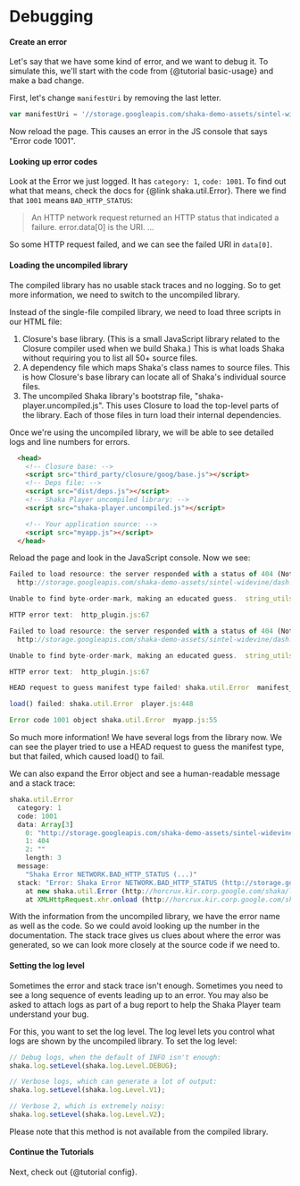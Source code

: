 # Debugging

#### Create an error

Let's say that we have some kind of error, and we want to debug it.
To simulate this, we'll start with the code from {@tutorial basic-usage}
and make a bad change.

First, let's change `manifestUri` by removing the last letter.

```js
var manifestUri = '//storage.googleapis.com/shaka-demo-assets/sintel-widevine/dash.mp';
```

Now reload the page.  This causes an error in the JS console that says "Error
code 1001".


#### Looking up error codes

Look at the Error we just logged.  It has `category: 1`, `code: 1001`.  To find
out what that means, check the docs for {@link shaka.util.Error}.  There we find
that `1001` means `BAD_HTTP_STATUS`:

> An HTTP network request returned an HTTP status that indicated a failure.
> error.data[0] is the URI.
> ...

So some HTTP request failed, and we can see the failed URI in `data[0]`.


#### Loading the uncompiled library

The compiled library has no usable stack traces and no logging.  So to get more
information, we need to switch to the uncompiled library.

Instead of the single-file compiled library, we need to load three scripts in
our HTML file:

1. Closure's base library.  (This is a small JavaScript library related to the
   Closure compiler used when we build Shaka.)  This is what loads Shaka without
   requiring you to list all 50+ source files.
2. A dependency file which maps Shaka's class names to source files.  This is
   how Closure's base library can locate all of Shaka's individual source files.
3. The uncompiled Shaka library's bootstrap file, "shaka-player.uncompiled.js".
   This uses Closure to load the top-level parts of the library.  Each of those
   files in turn load their internal dependencies.

Once we're using the uncompiled library, we will be able to see detailed logs
and line numbers for errors.

```html
  <head>
    <!-- Closure base: -->
    <script src="third_party/closure/goog/base.js"></script>
    <!-- Deps file: -->
    <script src="dist/deps.js"></script>
    <!-- Shaka Player uncompiled library: -->
    <script src="shaka-player.uncompiled.js"></script>

    <!-- Your application source: -->
    <script src="myapp.js"></script>
  </head>
```

Reload the page and look in the JavaScript console.  Now we see:

```js
Failed to load resource: the server responded with a status of 404 (Not Found)
  http://storage.googleapis.com/shaka-demo-assets/sintel-widevine/dash.mp

Unable to find byte-order-mark, making an educated guess.  string_utils.js:130

HTTP error text:  http_plugin.js:67

Failed to load resource: the server responded with a status of 404 (Not Found)
  http://storage.googleapis.com/shaka-demo-assets/sintel-widevine/dash.mp

Unable to find byte-order-mark, making an educated guess.  string_utils.js:130

HTTP error text:  http_plugin.js:67

HEAD request to guess manifest type failed! shaka.util.Error  manifest_parser.js:179

load() failed: shaka.util.Error  player.js:448

Error code 1001 object shaka.util.Error  myapp.js:55
```

So much more information!  We have several logs from the library now.  We can
see the player tried to use a HEAD request to guess the manifest type, but that
failed, which caused load() to fail.


We can also expand the Error object and see a human-readable message and a stack
trace:

```js
shaka.util.Error
  category: 1
  code: 1001
  data: Array[3]
    0: "http://storage.googleapis.com/shaka-demo-assets/sintel-widevine/dash.mp"
    1: 404
    2: ""
    length: 3
  message:
    "Shaka Error NETWORK.BAD_HTTP_STATUS (...)"
  stack: "Error: Shaka Error NETWORK.BAD_HTTP_STATUS (http://storage.googleapis.com/shaka-demo-assets/sintel-widevine/dash.mp,404,)
    at new shaka.util.Error (http://horcrux.kir.corp.google.com/shaka/lib/util/error.js:77:13)
    at XMLHttpRequest.xhr.onload (http://horcrux.kir.corp.google.com/shaka/lib/net/http_plugin.js:68:16)"
```

With the information from the uncompiled library, we have the error name as well
as the code.  So we could avoid looking up the number in the documentation.  The
stack trace gives us clues about where the error was generated, so we can look
more closely at the source code if we need to.


#### Setting the log level

Sometimes the error and stack trace isn't enough.  Sometimes you need to see a
long sequence of events leading up to an error.  You may also be asked to attach
logs as part of a bug report to help the Shaka Player team understand your bug.

For this, you want to set the log level.  The log level lets you control what
logs are shown by the uncompiled library.  To set the log level:

```js
// Debug logs, when the default of INFO isn't enough:
shaka.log.setLevel(shaka.log.Level.DEBUG);

// Verbose logs, which can generate a lot of output:
shaka.log.setLevel(shaka.log.Level.V1);

// Verbose 2, which is extremely noisy:
shaka.log.setLevel(shaka.log.Level.V2);
```

Please note that this method is not available from the compiled library.


#### Continue the Tutorials

Next, check out {@tutorial config}.
